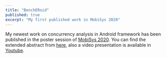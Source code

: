 ```yaml
---
title: "BenchERoid"
published: true
excerpt: "My first published work in MobiSys 2020"
---
```


My newest work on concurrency analysis in Android framework has been published in the poster session of [MobiSys 2020](https://www.sigmobile.org/mobisys/2020/posters). You can find the extended abstract from [here](http://seal.ics.uci.edu/publications/2020_MobiSys_BenchERoid.pdf), also a video presentation is available in [Youtube](https://youtu.be/eSkozhtT-9o).
